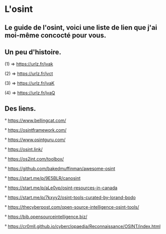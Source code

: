 # L'osint

## Le guide de l'osint, voici une liste de lien que j'ai moi-même concocté pour vous.

Un peu d'histoire.
------------------

(1) => https://urlz.fr/jvak

(2) => https://urlz.fr/jvct

(3) => https://urlz.fr/jvaK

(4) => https://urlz.fr/jvaQ

Des liens.
----------

° https://www.bellingcat.com/

° https://osintframework.com/

° https://www.osintguru.com/

° https://osint.link/

° https://os2int.com/toolbox/

° https://github.com/bakedmuffinman/awesome-osint

° https://start.me/p/9E5BLR/canosint

° https://start.me/p/aLe0vp/osint-resources-in-canada

° https://start.me/p/7kxyy2/osint-tools-curated-by-lorand-bodo

° https://thecyberpost.com/open-source-intelligence-osint-tools/

° https://bib.opensourceintelligence.biz/

° https://cr0mll.github.io/cyberclopaedia/Reconnaissance/OSINT/index.html



